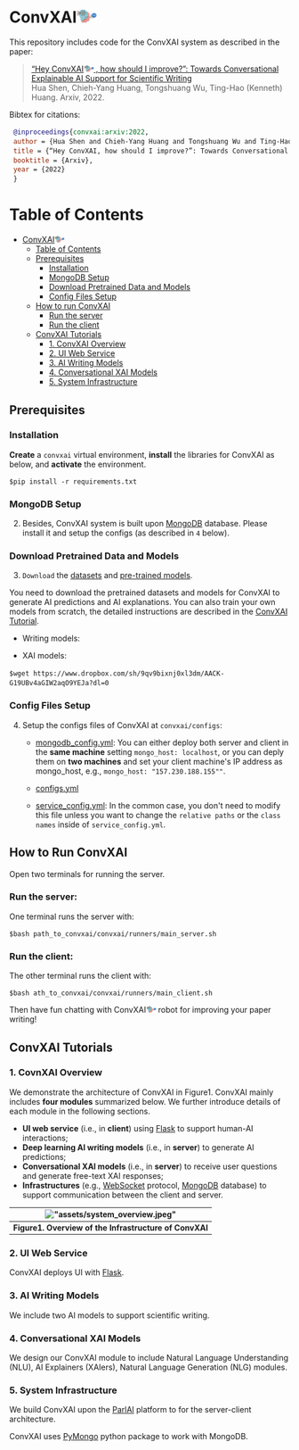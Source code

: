 [src_logo_w/o_text]:"assets/logo_wotext.png"
[src_logo_text]: "assets/logo_new.png"


# ConvXAI<img src="assets/logo_wotext.png" width="36">
This repository includes code for the ConvXAI system as described in the paper:

>[“Hey ConvXAI<img src="assets/logo_wotext.png" width="18"> , how should I improve?”: Towards Conversational Explainable AI Support for Scientific Writing](https://hua-shen.org/assets/files/convxai.pdf)  
> Hua Shen, Chieh-Yang Huang, Tongshuang Wu, Ting-Hao (Kenneth) Huang.
> Arxiv, 2022.



Bibtex for citations:
```bibtex
 @inproceedings{convxai:arxiv:2022,  
 author = {Hua Shen and Chieh-Yang Huang and Tongshuang Wu and Ting-Hao (Kenneth) Huang},  
 title = {“Hey ConvXAI, how should I improve?”: Towards Conversational Explainable AI Support for Scientific Writing},  
 booktitle = {Arxiv},  
 year = {2022}
 }
```









Table of Contents
=================

   * [ConvXAI<img src="assets/logo_wotext.png" width="18">](#convxai)
      * [Table of Contents](#table-of-contents)
      * [Prerequisites](#prerequisites)
         * [Installation](#installation)
         * [MongoDB Setup](#mongodb-setup)
         * [Download Pretrained Data and Models](#download-pretrained-data-and-models)
         * [Config Files Setup](#config-files-setup)
      * [How to run ConvXAI](#how-to-run-convxai)
         * [Run the server](#run-the-server)
         * [Run the client](#run-the-client)
      * [ConvXAI Tutorials](#convxai-tutorials)
         * [1. ConvXAI Overview](#1-covnxai-overview)
         * [2. UI Web Service](#2-ui-web-service)
         * [3. AI Writing Models](#3-ai-writing-models)
         * [4. Conversational XAI Models](#4-conversational-xai-models)
         * [5. System Infrastructure](#5-system-infrastructure)





## Prerequisites

### Installation
**Create** a `convxai` virtual environment, **install** the libraries for ConvXAI as below, and **activate** the environment.
```
$pip install -r requirements.txt
```

### MongoDB Setup
2. Besides, ConvXAI system is built upon [MongoDB](https://www.mongodb.com/) database. Please install it and setup the configs (as described in `4` below).


### Download Pretrained Data and Models
3. `Download` the [datasets]() and [pre-trained models]().

You need to download the pretrained datasets and models for ConvXAI to generate AI predictions and AI explanations. You can also train your own models from scratch, the detailed instructions are described in the [ConvXAI Tutorial](#convxai-tutorials).

   * Writing models: 

   * XAI models:

```$wget https://www.dropbox.com/sh/9qv9bixnj0xl3dm/AACK-G19UBv4aGIW2aqO9YEJa?dl=0```



### Config Files Setup
4. Setup the  configs files of ConvXAI at `convxai/configs`:

   * [mongodb_config.yml](convxai/configs/mongodb_config.yml):  You can either deploy both server and client in the **same machine** setting `mongo_host: localhost`, or you can deply them on **two machines** and set your client machine's IP address as mongo_host, e.g., `mongo_host: "157.230.188.155""`.

   * [configs.yml](convxai/configs/configs.yml)

   * [service_config.yml](convxai/configs/service_config.yml): In the common case, you don't need to modify this file unless you want to change the `relative paths` or the `class names` inside of `service_config.yml`.


## How to Run ConvXAI

Open two terminals for running the server.
### Run the server:
One terminal runs the server with:
```
$bash path_to_convxai/convxai/runners/main_server.sh
```

### Run the client:
The other terminal runs the client with:
```
$bash ath_to_convxai/convxai/runners/main_client.sh
```

Then have fun chatting with ConvXAI<img src="assets/logo_wotext.png" width="18"> robot for improving your paper writing!




## ConvXAI Tutorials


### 1. CovnXAI Overview

We demonstrate the architecture of ConvXAI in Figure1. ConvXAI mainly includes **four modules** summarized below. We further introduce details of each module in the following sections. 
- **UI web service** (i.e., in **client**) using [Flask](https://flask.palletsprojects.com/en/2.2.x/) to support human-AI interactions; 
- **Deep learning AI writing models** (i.e., in **server**) to generate AI predictions;
- **Conversational XAI models** (i.e., in **server**) to receive user questions and generate free-text XAI responses; 
- **Infrastructures** (e.g., [WebSocket](https://en.wikipedia.org/wiki/WebSocket) protocol, [MongoDB](https://www.mongodb.com/) database) to support communication between the client and server.


| !["assets/system_overview.jpeg"](assets/system_overview.jpeg) | 
|:--:| 
| **Figure1. Overview of the Infrastructure of ConvXAI** |
<!-- <img src="assets/system_overview.jpeg" width="500"> -->




### 2. UI Web Service

ConvXAI deploys UI with [Flask](https://flask.palletsprojects.com/en/2.2.x/).


### 3. AI Writing Models

We include two AI models to support scientific writing.





### 4. Conversational XAI Models

We design our ConvXAI module to include Natural Language Understanding (NLU), AI Explainers (XAIers), Natural Language Generation (NLG) modules.




### 5. System Infrastructure

We build ConvXAI upon the [ParlAI](https://parl.ai/) platform to for the server-client architecture.


ConvXAI uses [PyMongo](https://pymongo.readthedocs.io/en/stable/) python package to work with MongoDB.















